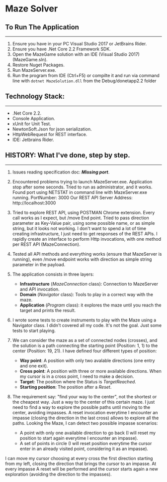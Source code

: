 # Maze Solver

## To Run The Application
---

1. Ensure you have in your PC Visual Studio 2017 or JetBrains Rider.
2. Ensure you have .Net Core 2.2 Framework SDK.
3. Open the MazeGame solution with an IDE (Visual Studio 2017) (MazeGame.sln).
4. Restore Nuget Packages.
5. Run MazeServer.exe.
6. Run the program from IDE (Ctrl+F5) or compilte it and run via command line with `dotnet MazeSolution.dll` from the Debug/donetapp2.2 folder

## Technology Stack:
---
- .Net Core 2.2.
- Console Application.
- xUnit for Unit Test.
- NewtonSoft.Json for json serialization.
- HttpWebRequest for REST interface.
- IDE: Jetbrains Rider.

## HISTORY: What I've done, step by step.
---

1. Issues reading specification doc: ___Missing port___.

2. Encountered problems trying to launch MazeServer.exe. 
Application stop after some seconds.
Tried to run as administrator, and it works.
Found port using NETSTAT in command line with MazeServer.exe running. PortNumber: 3000
Our REST API Server Address: http://localhost:3000

3. Tried to explore REST API, using POSTMAN Chrome extension. Every call works as I expect, but /move End point. 
Tried to pass direction parameter as Key-Value pair, using some possible name, 
or as simple string, but it looks not working.
I don't want to spend a lot of time creating infrastructure, 
I just need to get responses of the REST APIs.
I rapidly create an interface to perform Http invocations, with one method per REST API (MazeConnection).

4. Tested all API methods and everything works (ensure that MazeServer is running), 
even /move endpoint works with direction as simple string parameter in the payload.

5. The application consists in three layers:
    - __Infrastructure__ (_MazeConnection_ class): Connection to MazeServer and API invocation.
    - __Domain__ (_Navigator_ class): Tools to play in a correct way with the maze.
    - __Application__ (_Program_ class): it explores the maze until you reach the target and prints the result.

6. I wrote some tests to create instruments to play with the Maze using a Navigator class. I didn't covered all my code. It's not the goal. Just some tests to start playing.

7. We can consider the maze as a set of connected nodes (crosses), and the solution is a path connecting the starting point (Position: 1, 1) to the center (Position: 19, 21). I have defined four different types of position:
    - __Way point__: A position with only two avalable directions (one entry and one exit).
    - __Cross point__: A position with three or more available directions. When my cursor is in a cross point, I need to make a decision.
    - __Target__: The position where the Status is _TargetReached_.
    - __Starting position__: The position after a _Reset_.

8. The requirement say: "find your way to the center", not the shortest or the cheapest way. Just a way to the center of this certain maze. I just need to find a way to explore the possible paths until moving to the center, avoiding impasses. A reset invocation everytime I encounter an impasse (closing the direction in the last cross) allows to explore all the paths. Looking the Maze, I can detect two possible impasse scenarios:

   - A point with only one available direction to go back (I will reset my position to start again everytime I encounter an impasse).
   - A set of points in circle (I will reset position everytime the cursor enter in an already visited point, considering it as an impasse).

I can move my cursor choosing at every cross the first direction starting from my left, closing the direction that brings the cursor to an impasse.
At every impasse A reset will be performed and the cursor starts again a new exploration (avoiding the direction to the impasses).